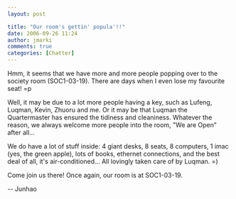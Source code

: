 ```yaml
---
layout: post

title: "Our room's gettin' popula'!!"
date: 2006-09-26 11:24
author: jmarki
comments: true
categories: [Chatter]
---
```

Hmm, it seems that we have more and more people popping over to the society room (SOC1-03-19). There are days when I even lose my favourite seat! =p

Well, it may be due to a lot more people having a key, such as Lufeng, Luqman, Kevin, Zhuoru and me. Or it may be that Luqman the Quartermaster has ensured the tidiness and cleaniness. Whatever the reason, we always welcome more people into the room, "We are Open" after all...

We do have a lot of stuff inside: 4 giant desks, 8 seats, 8 computers, 1 imac (yes, the green apple), lots of books, ethernet connections, and the best deal of all, it's air-conditioned... All lovingly taken care of by Luqman. =)

Come join us there! Once again, our room is at SOC1-03-19.

--
Junhao
